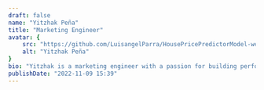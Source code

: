 ```yaml
---
draft: false
name: "Yitzhak Peña"
title: "Marketing Engineer"
avatar: {
    src: "https://github.com/LuisangelParra/HousePricePredictorModel-website/blob/main/src/assets/YitzhakPeña.jpg",
    alt: "Yitzhak Peña"
}
bio: "Yitzhak is a marketing engineer with a passion for building performant and scalable applications. He has experience working with a variety of technologies and languages, including JavaScript, TypeScript, and Python. He is also a strong advocate for open-source software and enjoys contributing to the community."
publishDate: "2022-11-09 15:39"
---
```

